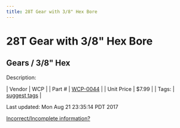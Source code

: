 ```yaml
---
title: 28T Gear with 3/8" Hex Bore
---
```


# 28T Gear with 3/8" Hex Bore
## Gears / 3/8" Hex
Description: 	 

| Vendor | WCP | 
| Part # | [WCP-0044](http://www.wcproducts.net/WCP-0044) | 
| Unit Price | $7.99 | 
| Tags: | [suggest tags](https://docs.google.com/forms/d/e/1FAIpQLSeWyY8v3RgOty-MyWmh9U0iivNYN_molChYyS-0U-o-kOAv_g/viewform) | 

Last updated: Mon Aug 21 23:35:14 PDT 2017

 [Incorrect/Incomplete information?](https://docs.google.com/forms/d/e/1FAIpQLSeWyY8v3RgOty-MyWmh9U0iivNYN_molChYyS-0U-o-kOAv_g/viewform)